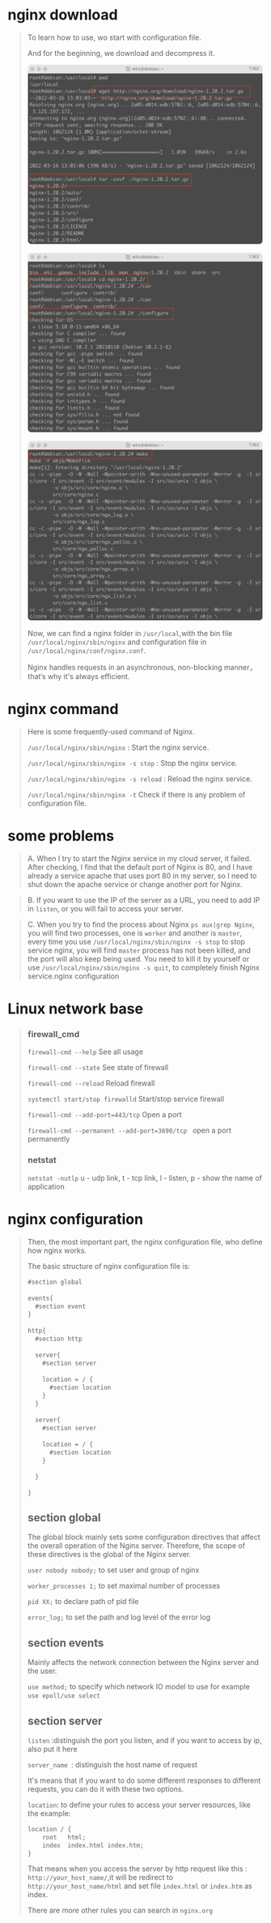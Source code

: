 # nginx download

> To learn how to use, wo start with configuration file.
>
> And for the beginning, we download and decompress it.
>
> ![download1](./image/download1.png)
>
> ![configuration](./image/configuration.png)
>
> ![make](./image/make.png)
>
> Now, we can find a nginx folder in `/usr/local`,with the bin file `/usr/local/nginx/sbin/nginx` and configuration file in `/usr/local/nginx/conf/nginx.conf`.
>
> Nginx handles requests in an asynchronous, non-blocking manner，that‘s why it's always efficient.

# nginx command

> Here is some frequently-used command of Nginx.
>
> `/usr/local/nginx/sbin/nginx` : Start the nginx service.
>
> `/usr/local/nginx/sbin/nginx -s stop` : Stop the nginx service.
>
> `/usr/local/nginx/sbin/nginx -s reload` : Reload the nginx service.
>
> `/usr/local/nginx/sbin/nginx -t` Check if there is any problem of configuration file.

# some problems

> A. When I try to start the Nginx service in my cloud server, it failed. After checking, I find that the default port of Nginx is 80, and I have already a service apache that uses port 80 in my server, so I need to shut down the apache service or change another port for Nginx.

>B. If you want to use the IP of the server as a URL, you need to add IP in `listen`, or you will fail to access your server.

> C. When you try to find the process about Nginx `ps aux|grep Nginx`, you will find two processes, one is `worker` and another is `master`, every time you use `/usr/local/nginx/sbin/nginx -s stop` to stop service nginx, you will find `master` process has not been killed, and the port will also keep being used. You need to kill it by yourself or use `/usr/local/nginx/sbin/nginx -s quit`, to completely finish Nginx service.nginx configuration

# Linux network base

> ### firewall_cmd
>
> `firewall-cmd --help`  See all usage
>
> `firewall-cmd --state` See state of firewall
>
> `firewall-cmd --reload` Reload firewall
>
> `systemctl start/stop firewalld` Start/stop service firewall
>
> `firewall-cmd --add-port=443/tcp` Open a port
>
> `firewall-cmd --permanent --add-port=3690/tcp ` open a port permanently
>
> ### netstat
>
> `netstat -nutlp` u - udp link, t -  tcp link, l - listen, p - show the name of application



# nginx configuration

> Then, the most important part, the nginx configuration file, who define how nginx works.
>
> The basic structure of nginx configuration file is:
>
> ```nginx
> #section global
> 
> events{
>   #section event
> }
> 
> http{
>   #section http
>   
>   server{
>     #section server
>     
>     location = / {
>       #section location
>     }
>   }
>   
>   server{
>     #section server
>     
>     location = / {
>       #section location
>     }
>     
>   }
>   
> }
> ```
>
> ## section global
>
> The global block mainly sets some configuration directives that affect the overall operation of the Nginx server. Therefore, the scope of these directives is the global of the Nginx server.
>
> `user nobody nobody;` to set user and group of nginx
>
> `worker_processes 1;` to set maximal number of processes 
>
> `pid XX;` to declare path of pid file
>
> `error_log;` to set the path and log level of the error log
>
> ## section events
>
> Mainly affects the network connection between the Nginx server and the user.
>
> `use method;` to specify which network IO model to use for example `use epoll/use select`
>
> ## section server 
>
> `listen` :distinguish the port you listen, and if you want to access by ip, also put it here
>
> `server_name `: distinguish the host name of request
>
> It's means that if you want to do some different responses to different requests, you can do it with these two options.
>
> `location`: to define your rules to access your server resources, like the example:
>
> ```nginx
> location / {
>     root   html;
>     index  index.html index.htm;
> }
> ```
>
> That means when you access the server by http request like this : `http://your_host_name/`,it will be redirect to `http://your_host_name/html` and set file `index.html` or `index.htm` as index.
>
> There are more other rules you can search in `nginx.org`































